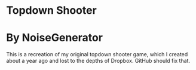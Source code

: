 # Topdown Shooter
# By NoiseGenerator
This is a recreation of my original topdown shooter game, which I created about a year ago and lost to the depths of Dropbox.
GitHub should fix that.

